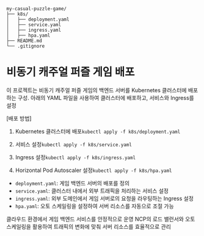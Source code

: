 ```
my-casual-puzzle-game/
├── k8s/
│   ├── deployment.yaml
│   ├── service.yaml
│   ├── ingress.yaml
│   ├── hpa.yaml
├── README.md
└── .gitignore
```

# 비동기 캐주얼 퍼즐 게임 배포

이 프로젝트는 비동기 캐주얼 퍼즐 게임의 백엔드 서버를 Kubernetes 클러스터에 배포하는 구성.
아래의 YAML 파일을 사용하여 클러스터에 배포하고, 서비스와 Ingress를 설정

[배포 방법]
1. Kubernetes 클러스터에 배포`
kubectl apply -f k8s/deployment.yaml
`

2. 서비스 설정`
kubectl apply -f k8s/service.yaml
`

3. Ingress 설정`
kubectl apply -f k8s/ingress.yaml
`

4. Horizontal Pod Autoscaler 설정`
kubectl apply -f k8s/hpa.yaml
`


- `deployment.yaml`: 게임 백엔드 서버의 배포를 정의
- `service.yaml`: 클러스터 내에서 외부 트래픽을 처리하는 서비스 설정
- `ingress.yaml`: 외부 도메인에서 게임 서버로의 요청을 라우팅하는 Ingress 설정
- `hpa.yaml`: 오토 스케일링을 설정하여 서버 리소스를 자동으로 조절 가능

클라우드 환경에서 게임 백엔드 서비스를 안정적으로 운영
NCP의 로드 밸런서와 오토 스케일링을 활용하여 트래픽의 변화에 맞춰 서버 리소스를 효율적으로 관리
